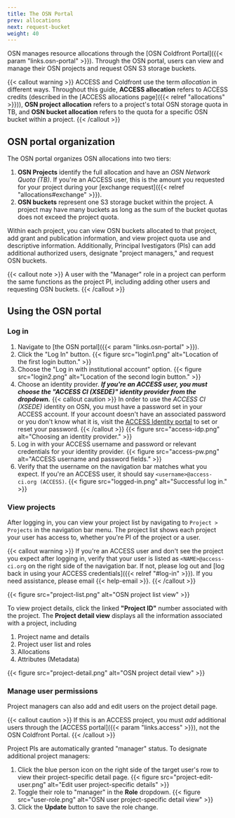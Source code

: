 ```yaml
---
title: The OSN Portal
prev: allocations
next: request-bucket
weight: 40
---
```


OSN manages resource allocations through the [OSN Coldfront Portal]({{< param "links.osn-portal" >}}). Through the OSN portal, users can view and manage their OSN projects and 
request OSN S3 storage buckets. 

{{< callout warning >}}
ACCESS and Coldfront use the term *allocation* in different ways. Throughout
this guide, **ACCESS allocation** refers to ACCESS credits (described in the [ACCESS allocations page]({{< relref "allocations" >}})), **OSN project allocation** refers to a project's total OSN storage quota in TB, and **OSN bucket allocation** refers to the quota for a specific OSN bucket within a project.
{{< /callout >}}

## OSN portal organization

The OSN portal organizes OSN allocations into two tiers: 

1. **OSN Projects** identify the full allocation and have an *OSN Network Quota (TB)*.
If you're an ACCESS user, this is the amount you requested for your project
during your [exchange request]({{< relref "allocations#exchange" >}}).
2. **OSN buckets** represent one S3 storage bucket within the project. A project 
may have many buckets as long as the sum of the bucket quotas does not exceed 
the project quota.

Within each project, you can view OSN buckets allocated to that project, add
grant and publication information, and view project quota use and descriptive 
information. Additionally, Principal Ivestigators (PIs) can add additional 
authorized users, designate "project managers," and request OSN buckets.

{{< callout note >}}
A user with the "Manager" role in a project can perform the same functions 
as the project PI, including adding other users and requesting OSN buckets.
{{< /callout >}}


## Using the OSN portal

### Log in

1. Navigate to [the OSN portal]({{< param "links.osn-portal" >}}).
2. Click the "Log In" button.
{{< figure src="login1.png" alt="Location of the first login button." >}}
3. Choose the "Log in with institutional account" option. 
{{< figure src="login2.png" alt="Location of the second login button." >}}
4. Choose an identity provider. ***If you're an ACCESS user, you must choose the "ACCESS CI (XSEDE)" identity provider from the dropdown.***
{{< callout caution >}}
In order to use the *ACCESS CI (XSEDE)* identity on OSN, you must have a password
set in your ACCESS account. If your account doesn't have an associated password
or you don't know what it is, visit the [ACCESS Identity portal](https://operations.access-ci.org/identity/new-user-setup#set-reset-your-access-ci-password)
to set or reset your password.
{{< /callout >}}
{{< figure src="access-idp.png" alt="Choosing an identity provider." >}}
5. Log in with your ACCESS username and password or relevant credentials for your identity provider.
{{< figure src="access-pw.png" alt="ACCESS username and password fields." >}}
6. Verify that the username on the navigation bar matches what you expect. If 
you're an ACCESS user, it should say `<username>@access-ci.org (ACCESS)`. 
{{< figure src="logged-in.png" alt="Successful log in." >}}

### View projects

After logging in, you can view your project list by navigating to `Project > Projects`
in the navigation bar menu. The project list shows each project your user has access to, 
whether you're PI of the project or a user. 

{{< callout warning >}}
If you're an ACCESS user and don't see the project you expect after logging in, 
verify that your user is listed as `<NAME>@access-ci.org` on the right side of the 
navigation bar. If not, please log out and 
[log back in using your ACCESS credentials]({{< relref "#log-in" >}}). 
If you need assistance, please email {{< help-email >}}.
{{< /callout >}}

{{< figure src="project-list.png" alt="OSN project list view" >}}

To view project details, click the linked **"Project ID"** number associated with the project.
The **Project detail view** displays all the information associated with a project, including

1. Project name and details
2. Project user list and roles
3. Allocations
4. Attributes (Metadata)

{{< figure src="project-detail.png" alt="OSN project detail view" >}}

### Manage user permissions

Project managers can also add and edit users on the project detail page.

{{< callout caution >}}
If this is an ACCESS project, you must *add* additional users through the 
[ACCESS portal]({{< param "links.access" >}}), not the OSN Coldfront Portal.
{{< /callout >}}

Project PIs are automatically granted "manager" status. To designate additional
project managers:

1. Click the blue person icon on the right side of the target user's
row to view their project-specific detail page.
{{< figure src="project-edit-user.png" alt="Edit user project-specific details" >}}
2. Toggle their role to "manager" in the **Role** dropdown. 
{{< figure src="user-role.png" alt="OSN user project-specific detail view" >}}
3. Click the **Update** button to save the role change.

<!-- -   Principal Investigator - Responsible for the allocation and serves
    as either the Data Manager or the Alternate Data Manager for the
    allocation.

-   Data Manager:

    > -   Adds/removes data curators and data managers
    > -   Adds/removes end users for protected data
    > -   Maintain Data Set Landing Page Information
    > -   Monitors capacity vs utilization and requests allocation
    >     changes when needed

-   The OSN Portal is used by PIs/Data managers to manage their
    allocations. The Portal uses CiLogon for authentication, and
    provides bucket administration tools to the PI/Data Manager who
    requested the allocation. When requesting an allocation, the PI
    provides an identity that is recognized by CILogon. After the bucket
    is created, the PI can log in to the OSN Portal and administer
    access to the bucket.

-   Data Curator - Maintains the data set

-   End User:

    > -   Has read access to all of the data in the bucket.
    >     Public-access buckets allow access to anyone who has the name
    >     of the pod and bucket. Authenticated access buckets allow
    >     access to anyone who has the READ key.
    > -   Registers via any identity service that is trusted by the data
    >     manager (InCommon, ORCID, Github, Google, Amazon, etc.
    > -   Logs in after receiving an invitation from a Data Manager or
    >     OSN Operations -->
